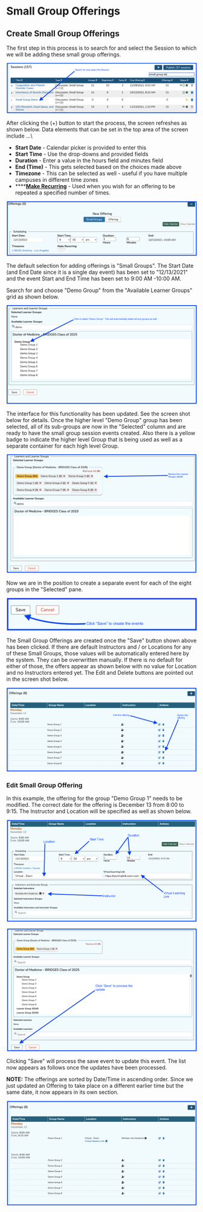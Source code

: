 # Small Group Offerings

## Create Small Group Offerings

The first step in this process is to search for and select the Session to which we will be adding these small group offerings.

![Select the Session](<../../.gitbook/assets/Screen Shot 2021-12-13 at 3.25.07 PM.png>)

After clicking the (+) button to start the process, the screen refreshes as shown below. Data elements that can be set in the top area of the screen include ...\


* **Start Date** - Calendar picker is provided to enter this
* **Start Time** - Use the drop-downs and provided fields
* **Duration** - Enter a value in the hours field and minutes field
* **End (Time)** - This gets selected based on the choices made above
* **Timezone** - This can be selected as well - useful if you have multiple campuses in different time zones
* ****[**Make Recurring**](https://iliosproject.gitbook.io/ilios-user-guide/courses-and-sessions/offerings/recurring-event) - Used when you wish for an offering to be repeated a specified number of times.

![Offering Editor - top part](<../../.gitbook/assets/Screen Shot 2021-12-13 at 3.30.08 PM.png>)



The default selection for adding offerings is "Small Groups". The Start Date (and End Date since it is a single day event) has been set to "12/13/2021" and the event Start and End Time has been set to 9:00 AM -10:00 AM.

Search for and choose "Demo Group" from the "Available Learner Groups" grid as shown below.

![Select the parent group](<../../.gitbook/assets/Screen Shot 2021-12-13 at 3.42.30 PM.png>)

The interface for this functionality has been updated. See the screen shot below for details. Once the higher level "Demo Group" group has been selected, all of its sub-groups are now in the "Selected" column and are ready to have the small group session events created. Also there is a yellow badge to indicate the higher level Group that is being used as well as a separate container for each high level Group.

![](<../../.gitbook/assets/Screen Shot 2021-12-13 at 3.45.47 PM.png>)

Now we are in the position to create a separate event for each of the eight groups in the "Selected" pane.

![](<../../.gitbook/assets/Screen Shot 2021-12-13 at 3.50.20 PM.png>)

The Small Group Offerings are created once the "Save" button shown above has been clicked. If there are default Instructors and / or Locations for any of these Small Groups, those values will be automatically entered here by the system. They can be overwritten manually. If there is no default for either of those, the offers appear as shown below with no value for Location and no Instructors entered yet. The Edit and Delete buttons are pointed out in the screen shot below.

![List of Offerings recently created](<../../.gitbook/assets/Screen Shot 2021-12-13 at 3.54.33 PM.png>)

### Edit Small Group Offering

In this example, the offering for the group "Demo Group 1" needs to be modified. The correct date for the offering is December 13 from 8:00 to 9:15. The Instructor and Location will be specified as well as shown below.

![Upper part of screen](<../../.gitbook/assets/Screen Shot 2021-12-13 at 4.01.40 PM.png>)

![](<../../.gitbook/assets/Screen Shot 2021-12-13 at 4.06.32 PM.png>)

Clicking "Save" will process the save event to update this event. The list now appears as follows once the updates have been processed.

**NOTE:** The offerings are sorted by Date/Time in ascending order. Since we just updated an Offering to take place on a different earlier time but the same date, it now appears in its own section.

![](<../../.gitbook/assets/Screen Shot 2021-12-13 at 4.09.23 PM.png>)
